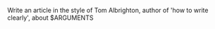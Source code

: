 Write an article in the style of Tom Albrighton, author of 'how to write clearly', about $ARGUMENTS
